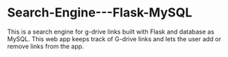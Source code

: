 # Search-Engine---Flask-MySQL
This is a search engine for g-drive links built with Flask and database as MySQL. This web app keeps track of G-drive links and lets the user add or remove links from the app.
